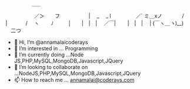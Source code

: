              ＿＿
　　　 　　 ／＞　　フ
　　　 　　| 　_　 _ l
　 　　 　／` ミ＿xノ
　　 　 /　　　 　 |
　　　 /　 ヽ　　 ﾉ
　 　 │　　|　|　|
　／￣|　　 |　|　|
　| (￣ヽ＿_ヽ_)__)
　二つ
- 👋 Hi, I’m @annamalaicoderays
- 👀 I’m interested in ... Programming
- 🌱 I’m currently doing ...Node JS,PHP,MySQL,MongoDB,Javascript,JQuery
- 💞️ I’m looking to collaborate on ...NodeJS,PHP,MySQL,MongoDB,Javascript,JQuery
- 📫 How to reach me ... annamalai@coderays.com

<!---
annamalaicoderays/annamalaicoderays is a ✨ special ✨ repository because its `README.md` (this file) appears on your GitHub profile.
You can click the Preview link to take a look at your changes.
--->
